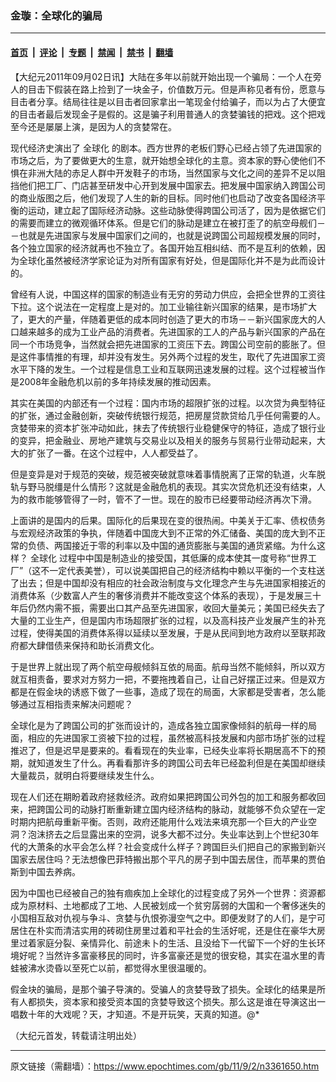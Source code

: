 ### 金璇：全球化的骗局

---

#### [首页](../../../..?n3361650) &nbsp;|&nbsp; [评论](../../../../../epoch-comment?n3361650) &nbsp;|&nbsp; [专题](../../../../../epoch-special?n3361650) &nbsp;|&nbsp; [禁闻](../../../../../epoch-news?n3361650) &nbsp;|&nbsp; [禁书](../../../../../books?n3361650) &nbsp;|&nbsp; [翻墙](https://github.com/gfw-breaker/nogfw/blob/master/README.md?n3361650)


<div class="post_content" id="artbody" itemprop="articleBody">
 <!-- article content begin -->
 <p>
  【大纪元2011年09月02日讯】大陆在多年以前就开始出现一个骗局：一个人在旁人的目击下假装在路上捡到了一块金子，价值数万元。但是声称见者有份，愿意与目击者分享。结局往往是以目击者回家拿出一笔现金付给骗子，而以为占了大便宜的目击者最后发现金子是假的。这是骗子利用普通人的贪婪骗钱的把戏。这个把戏至今还是屡屡上演，是因为人的贪婪常在。
 </p>
 <p>
  现代经济史演出了
  <ok href="https://www.epochtimes.com/gb/tag/%E5%85%A8%E7%90%83%E5%8C%96.html">
   全球化
  </ok>
  的剧本。西方世界的老板们野心已经占领了先进国家的市场之后，为了要做更大的生意，就开始想全球化的主意。资本家的野心使他们不惧在非洲大陆的赤足人群中开发鞋子的市场，当然国家与文化之间的差异不足以阻挡他们把工厂、门店甚至研发中心开到发展中国家去。把发展中国家纳入跨国公司的商业版图之后，他们发现了人生的新的目标。同时他们也启动了改变各国经济平衡的运动，建立起了国际经济动脉。这些动脉使得跨国公司活了，因为是依据它们的需要而建立的微观循环体系。但是它们的脉动是建立在被打歪了的航空母舰们－－也就是先进国家与发展中国家们之间的，也就是说跨国公司超规模发展的同时，各个独立国家的经济就再也不独立了。各国开始互相纠结、而不是互利的依赖，因为全球化虽然被经济学家论证为对所有国家有好处，但是国际化并不是为此而设计的。
 </p>
 <p>
  曾经有人说，中国这样的国家的制造业有无穷的劳动力供应，会把全世界的工资往下拉。这个说法在一定程度上是对的。加工业输往新兴国家的结果，是市场扩大了，更大的产量，伴随着更低的成本同时创造了更大的市场－－新兴国家庞大的人口越来越多的成为工业产品的消费者。先进国家的工人的产品与新兴国家的产品在同一个市场竞争，当然就会把先进国家的工资压下去。跨国公司空前的膨胀了。但是这件事情推的有理，却并没有发生。另外两个过程的发生，取代了先进国家工资水平下降的发生。一个过程是信息工业和互联网迅速发展的过程。这个过程被当作是2008年金融危机以前的多年持续发展的推动因素。
 </p>
 <p>
  其实在美国的内部还有一个过程：国内市场的超限扩张的过程。以次贷为典型特征的扩张，通过金融创新，突破传统银行规范，把房屋贷款贷给几乎任何需要的人。贪婪带来的资本扩张冲动如此，抹去了传统银行业稳健保守的特征，造成了银行业的变异，把金融业、房地产建筑与交易业以及相关的服务与贸易行业带动起来，大大的扩张了一番。在这个过程中，人人都受益了。
 </p>
 <p>
  但是变异是对于规范的突破，规范被突破就意味着事情脱离了正常的轨道，火车脱轨与野马脱缰是什么情形？这就是金融危机的表现。其实次贷危机还没有结束，人为的救市能够管得了一时，管不了一世。现在的股市已经要带动经济再次下滑。
 </p>
 <p>
  上面讲的是国内的后果。国际化的后果现在变的很热闹。中美关于汇率、债权债务与宏观经济政策的争执，伴随着中国庞大到不正常的外汇储备、美国的庞大到不正常的负债、两国接近于零的利率以及中国的通货膨胀与美国的通货紧缩。为什么这样？
  <ok href="https://www.epochtimes.com/gb/tag/%E5%85%A8%E7%90%83%E5%8C%96.html">
   全球化
  </ok>
  过程中中国是制造业的接受国，其低廉的成本使其一度号称“世界工厂”（这不一定代表美誉），可以说美国把自己的经济结构中赖以平衡的一个支柱送了出去；但是中国却没有相应的社会政治制度与文化理念产生与先进国家相接近的消费体系（少数富人产生的奢侈消费并不能改变这个体系的表现），于是发展三十年后仍然内需不振，需要出口其产品至先进国家，收回大量美元；美国已经失去了大量的工业生产，但是国内市场超限扩张的过程，以及高科技产业发展产生的补充过程，使得美国的消费体系得以延续以至发展，于是从民间到地方政府以至联邦政府都大肆借债来保持和助长消费文化。
 </p>
 <p>
  于是世界上就出现了两个航空母舰倾斜互依的局面。航母当然不能倾斜，所以双方就互相责备，要求对方努力一把，不要拖拽着自己，让自己好摆正过来。但是双方都是在假金块的诱惑下做了一些事，造成了现在的局面，大家都是受害者，怎么能够通过互相指责来解决问题呢？
 </p>
 <p>
  全球化是为了跨国公司的扩张而设计的，造成各独立国家像倾斜的航母一样的局面，相应的先进国家工资被下拉的过程，虽然被高科技发展和内部市场扩张的过程推迟了，但是迟早是要来的。看看现在的失业率，已经失业率将长期居高不下的预期，就知道发生了什么。再看看那许多的跨国公司去年已经盈利但是在美国却继续大量裁员，就明白将要继续发生什么。
 </p>
 <p>
  现在人们还在期盼着政府拯救经济。政府如果把跨国公司外包的加工和服务都收回来，把跨国公司的动脉打断重新建立国内经济结构的脉动，就能够不负众望在一定时期内把航母重新平衡。否则，政府还能用什么戏法来填充那一个巨大的产业空洞？泡沫挤去之后显露出来的空洞，说多大都不过分。失业率达到上个世纪30年代的大萧条的水平会怎么样？社会变成什么样子？跨国巨头们把自己的家搬到新兴国家去居住吗？无法想像巴菲特搬出那个平凡的房子到中国去居住，而苹果的贾伯斯到中国去养病。
 </p>
 <p>
  因为中国也已经被自己的独有痼疾加上全球化的过程变成了另外一个世界：资源都成为原材料、土地都成了工地、人民被划成一个贫穷孱弱的大国和一个奢侈迷失的小国相互敌对仇视与争斗、贪婪与仇恨弥漫空气之中。即便发财了的人们，是宁可居住在朴实而清洁实用的砖砌住房里过着和平社会的生活好呢，还是住在豪华大房里过着家庭分裂、亲情异化、前途未卜的生活、且没给下一代留下一个好的生长环境好呢？当然许多富豪移民的同时，许多富豪还是觉的很安稳，其实在温水里的青蛙被沸水烫昏以至死亡以前，都觉得水里很温暖的。
 </p>
 <p>
  假金块的骗局，是那个骗子导演的。受骗人的贪婪导致了损失。全球化的结果是所有人都损失，资本家和接受资本国的贪婪导致这个损失。那么这是谁在导演这出一唱数十年的大戏呢？天，才知道。不是开玩笑，天真的知道。@*
 </p>
 <p>
  （大纪元首发，转载请注明出处）
 </p>
 <!-- article content end -->
 <div id="below_article_ad">
 </div>
</div>


---

原文链接（需翻墙）：https://www.epochtimes.com/gb/11/9/2/n3361650.htm